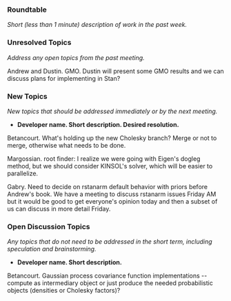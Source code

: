 ### Roundtable
_Short (less than 1 minute) description of work in the past week._

### Unresolved Topics
_Address any open topics from the past meeting._

Andrew and Dustin.  GMO.  Dustin will present some GMO results and we can discuss plans for implementing in Stan?

### New Topics
_New topics that should be addressed immediately or by the next
meeting._

* __Developer name.  Short description.  Desired resolution.__

Betancourt.  What's holding up the new Cholesky branch?  Merge or not to merge, otherwise what needs to be done.

Margossian. root finder: I realize we were going with Eigen's dogleg method, but we should consider KINSOL's solver, which will be easier to parallelize. 

Gabry. Need to decide on rstanarm default behavior with priors before Andrew's book. We have a meeting to discuss rstanarm issues Friday AM but it would be good to get everyone's opinion today and then a subset of us can discuss in more detail Friday. 

### Open Discussion Topics
_Any topics that do not need to be addressed in the short term,
including speculation and brainstorming._

* __Developer name.  Short description.__

Betancourt.  Gaussian process covariance function implementations -- compute as intermediary object or just produce the needed probabilistic objects (densities or Cholesky factors)? 